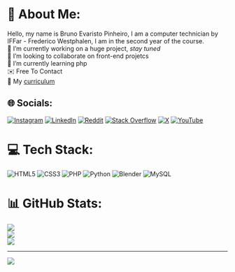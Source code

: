 # 💫 About Me:
Hello, my name is Bruno Evaristo Pinheiro, I am a computer technician by IFFar - Frederico Westphalen, I am in the second year of the course.
<br>
🔭 I’m currently working on a huge project, *stay tuned*
<br>
👯 I’m looking to collaborate on front-end projetcs
<br>
🌱 I’m currently learning php
<br>
✉️ Free To Contact
<br>
📃 My [curriculum](https://docs.google.com/document/d/1I7JsctbEaTP7FI1ggXQahLdysM4VveepCuXmOU4WHn0/edit?usp=sharing)


## 🌐 Socials:
[![Instagram](https://img.shields.io/badge/Instagram-%23E4405F.svg?logo=Instagram&logoColor=white)](https://instagram.com/brunowithouth) 
[![LinkedIn](https://img.shields.io/badge/LinkedIn-%230077B5.svg?logo=linkedin&logoColor=white)](https://linkedin.com/in/BrunoSemH) 
[![Reddit](https://img.shields.io/badge/Reddit-%23FF4500.svg?logo=Reddit&logoColor=white)](https://reddit.com/user/BrunoSemH) 
[![Stack Overflow](https://img.shields.io/badge/-Stackoverflow-FE7A16?logo=stack-overflow&logoColor=white)](https://stackoverflow.com/users/24584496) 
[![X](https://img.shields.io/badge/X-black.svg?logo=X&logoColor=white)](https://x.com/brunowithouth) 
[![YouTube](https://img.shields.io/badge/YouTube-%23FF0000.svg?logo=YouTube&logoColor=white)](https://youtube.com/@brunowithoutH) 

# 💻 Tech Stack:
![HTML5](https://img.shields.io/badge/html5-%23E34F26.svg?style=for-the-badge&logo=html5&logoColor=white) 
![CSS3](https://img.shields.io/badge/css3-%231572B6.svg?style=for-the-badge&logo=css3&logoColor=white) 
![PHP](https://img.shields.io/badge/php-%23777BB4.svg?style=for-the-badge&logo=php&logoColor=white) 
![Python](https://img.shields.io/badge/python-3670A0?style=for-the-badge&logo=python&logoColor=ffdd54) 
![Blender](https://img.shields.io/badge/blender-%23F5792A.svg?style=for-the-badge&logo=blender&logoColor=white)
![MySQL](https://img.shields.io/badge/mysql-4479A1.svg?style=for-the-badge&logo=mysql&logoColor=white)
# 📊 GitHub Stats:
![](https://github-readme-stats.vercel.app/api?username=BrunoWithoutH&theme=dark&hide_border=false&include_all_commits=false&count_private=false)<br/>
![](https://github-readme-streak-stats.herokuapp.com/?user=BrunoWithoutH&theme=dark&hide_border=false)<br/>
![](https://github-readme-stats.vercel.app/api/top-langs/?username=BrunoWithoutH&theme=dark&hide_border=false&include_all_commits=false&count_private=false&layout=compact)

---
[![](https://visitcount.itsvg.in/api?id=BrunoWithoutH&icon=5&color=6)](https://visitcount.itsvg.in)

<!-- Proudly created with GPRM ( https://gprm.itsvg.in ) -->
